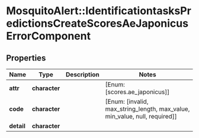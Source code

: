 # MosquitoAlert::IdentificationtasksPredictionsCreateScoresAeJaponicusErrorComponent


## Properties
Name | Type | Description | Notes
------------ | ------------- | ------------- | -------------
**attr** | **character** |  | [Enum: [scores.ae_japonicus]] 
**code** | **character** |  | [Enum: [invalid, max_string_length, max_value, min_value, null, required]] 
**detail** | **character** |  | 


